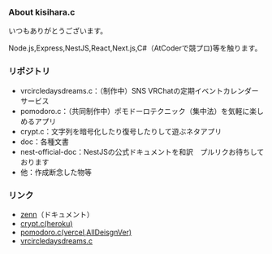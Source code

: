### About kisihara.c
いつもありがとうございます。

Node.js,Express,NestJS,React,Next.js,C#（AtCoderで競プロ)等を触ります。

### リポジトリ
- vrcircledaysdreams.c：（制作中）SNS VRChatの定期イベントカレンダーサービス
- pomodoro.c：（共同制作中）ポモドーロテクニック（集中法）を気軽に楽しめるアプリ
- crypt.c：文字列を暗号化したり復号したりして遊ぶネタアプリ
- doc：各種文書
- nest-official-doc：NestJSの公式ドキュメントを和訳　プルリクお待ちしております
- 他：作成断念した物等

### リンク
- [zenn](https://zenn.dev/kisihara_c/books)（ドキュメント）
- [crypt.c(heroku)](https://crypt-c.herokuapp.com/)
- [pomodoro.c(vercel,AllDeisgnVer)](https://pomodoro-c-all-design.vercel.app/)
- [vrcircledaysdreams.c](https://vrcircledaysdreams-c.vercel.app/)


<!--
**kisihara-c/kisihara-c** is a ✨ _special_ ✨ repository because its `README.md` (this file) appears on your GitHub profile.

Here are some ideas to get you started:

- 🔭 I’m currently working on ...
- 🌱 I’m currently learning ...
- 👯 I’m looking to collaborate on ...
- 🤔 I’m looking for help with ...
- 💬 Ask me about ...
- 📫 How to reach me: ...
- 😄 Pronouns: ...
- ⚡ Fun fact: ...
-->
